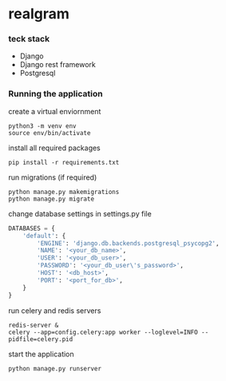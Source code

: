# realgram

### teck stack

-  Django
-  Django rest framework
-  Postgresql

### Running the application

create a virtual enviornment

```console
python3 -m venv env
source env/bin/activate
```

install all required packages

```console
pip install -r requirements.txt
```

run migrations (if required)

```console
python manage.py makemigrations
python manage.py migrate
```

change database settings in settings.py file

```python
DATABASES = {
    'default': {
        'ENGINE': 'django.db.backends.postgresql_psycopg2',
        'NAME': '<your_db_name>',
        'USER': '<your_db_user>',
        'PASSWORD': '<your_db_user\'s_password>',
        'HOST': '<db_host>',
        'PORT': '<port_for_db>',
    }
}
```

run celery and redis servers

```console
redis-server &
celery --app=config.celery:app worker --loglevel=INFO --pidfile=celery.pid
```

start the application

```console
python manage.py runserver
```
